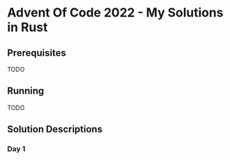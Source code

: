 # Advent Of Code 2022 - My Solutions in Rust

## Prerequisites
TODO

## Running
TODO

## Solution Descriptions

### Day 1